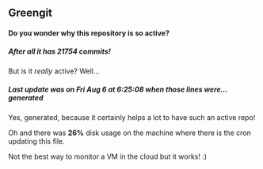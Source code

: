 ## Greengit

#### Do you wonder why this repository is so active?

##### After all it has 21754 commits!

But is it *really* active? Well...

##### Last update was on Fri Aug 6 at 6:25:08 when those lines were... generated

Yes, generated, because it certainly helps a lot to have such an active repo!

Oh and there was **26%** disk usage on the machine
where there is the cron updating this file.

Not the best way to monitor a VM in the cloud but it works! :)
